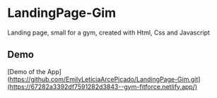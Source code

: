 # LandingPage-Gim


Landing page, small for a gym, created with Html, Css and Javascript 


## Demo

[Demo of the App](https://github.com/EmilyLeticiaArcePicado/LandingPage-Gim.git](https://67282a3392df7591282d3843--gym-fitforce.netlify.app/)
